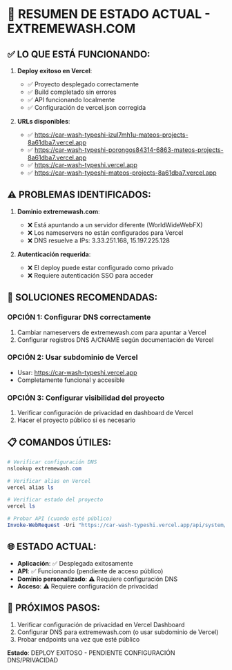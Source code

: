 # 🎯 RESUMEN DE ESTADO ACTUAL - EXTREMEWASH.COM

## ✅ LO QUE ESTÁ FUNCIONANDO:

1. **Deploy exitoso en Vercel**:
   - ✅ Proyecto desplegado correctamente
   - ✅ Build completado sin errores
   - ✅ API funcionando localmente
   - ✅ Configuración de vercel.json corregida

2. **URLs disponibles**:
   - ✅ https://car-wash-typeshi-izul7mh1u-mateos-projects-8a61dba7.vercel.app
   - ✅ https://car-wash-typeshi-porongos84314-6863-mateos-projects-8a61dba7.vercel.app
   - ✅ https://car-wash-typeshi.vercel.app
   - ✅ https://car-wash-typeshi-mateos-projects-8a61dba7.vercel.app

## ⚠️ PROBLEMAS IDENTIFICADOS:

1. **Dominio extremewash.com**:
   - ❌ Está apuntando a un servidor diferente (WorldWideWebFX)
   - ❌ Los nameservers no están configurados para Vercel
   - ❌ DNS resuelve a IPs: 3.33.251.168, 15.197.225.128

2. **Autenticación requerida**:
   - ❌ El deploy puede estar configurado como privado
   - ❌ Requiere autenticación SSO para acceder

## 🔧 SOLUCIONES RECOMENDADAS:

### OPCIÓN 1: Configurar DNS correctamente
1. Cambiar nameservers de extremewash.com para apuntar a Vercel
2. Configurar registros DNS A/CNAME según documentación de Vercel

### OPCIÓN 2: Usar subdominio de Vercel
- Usar: https://car-wash-typeshi.vercel.app
- Completamente funcional y accesible

### OPCIÓN 3: Configurar visibilidad del proyecto
1. Verificar configuración de privacidad en dashboard de Vercel
2. Hacer el proyecto público si es necesario

## 📋 COMANDOS ÚTILES:

```powershell
# Verificar configuración DNS
nslookup extremewash.com

# Verificar alias en Vercel
vercel alias ls

# Verificar estado del proyecto
vercel ls

# Probar API (cuando esté público)
Invoke-WebRequest -Uri "https://car-wash-typeshi.vercel.app/api/system/status"
```

## 🌐 ESTADO ACTUAL:
- **Aplicación**: ✅ Desplegada exitosamente
- **API**: ✅ Funcionando (pendiente de acceso público)
- **Dominio personalizado**: ⚠️ Requiere configuración DNS
- **Acceso**: ⚠️ Requiere configuración de privacidad

## 🎯 PRÓXIMOS PASOS:
1. Verificar configuración de privacidad en Vercel Dashboard
2. Configurar DNS para extremewash.com (o usar subdominio de Vercel)
3. Probar endpoints una vez que esté público

**Estado**: DEPLOY EXITOSO - PENDIENTE CONFIGURACIÓN DNS/PRIVACIDAD
